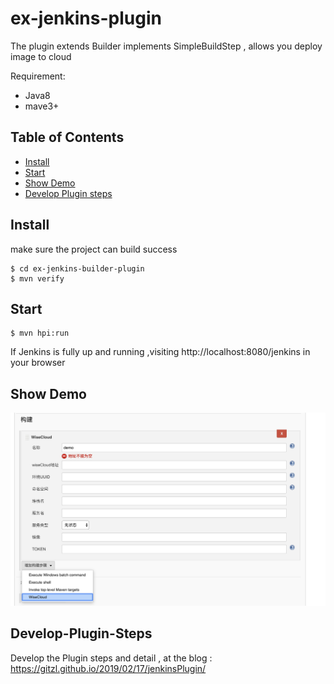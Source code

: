 # ex-jenkins-plugin

The plugin extends Builder implements SimpleBuildStep , allows you deploy image to cloud

Requirement:
- Java8
- mave3+

## Table of Contents

- [Install](#install)
- [Start](#start)
- [Show Demo](#show-demo)
- [Develop Plugin steps](#develop-Plugin-steps)


## Install 
make sure the project can build success
````
$ cd ex-jenkins-builder-plugin 
$ mvn verify 

````

## Start

```
$ mvn hpi:run 

```
If Jenkins is fully up and running ,visiting http://localhost:8080/jenkins in your browser

## Show Demo

![](demo.png)


## Develop-Plugin-Steps

Develop the Plugin steps and detail , at the blog : https://gitzl.github.io/2019/02/17/jenkinsPlugin/



